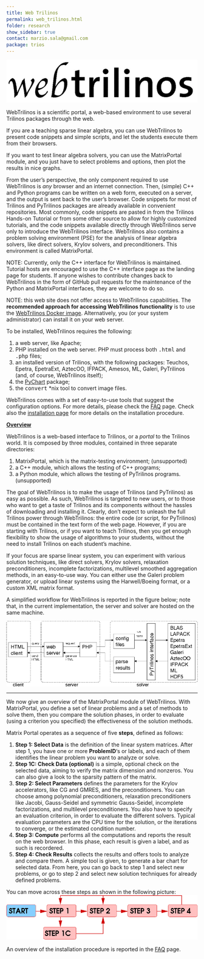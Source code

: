 ```yaml
---
title: Web Trilinos
permalink: web_trilinos.html
folder: research
show_sidebar: true
contact: marzio.sala@gmail.com
package: trios
---
```


![WebTrilinos Logo](images/webtrilinos_logo.jpg)

WebTrilinos is a scientific portal, a web-based environment to use several Trilinos packages through the web.

If you are a teaching sparse linear algebra, you can use WebTrilinos to present code snippets and simple scripts, and let the students execute them from their browsers.

If you want to test linear algebra solvers, you can use the MatrixPortal module, and you just have to select problems and options, then plot the results in nice graphs.

From the user’s perspective, the only component required to use WebTrilinos is _any_ browser and an internet connection. Then, (simple) C++ and Python programs can be written on a web form, executed on a server, and the output is sent back to the user’s browser. Code snippets for most of Trilinos and PyTrilinos packages are already available in convenient repositories. Most commonly, code snippets are pasted in from the Trilinos Hands-on Tutorial or from some other source to allow for highly customized tutorials, and the code snippets available directly through WebTrilinos serve only to introduce the WebTrilinos interface. WebTrilinos also contains a problem solving environment (PSE) for the analysis of linear algebra solvers, like direct solvers, Krylov solvers, and preconditioners. This environment is called MatrixPortal.

NOTE: Currently, only the C++ interface for WebTrilinos is maintained. Tutorial hosts are encouraged to use the C++ interface page as the landing page for students. If anyone wishes to contribute changes back to WebTrilinos in the form of GitHub pull requests for the maintenance of the Python and MatrixPortal interfaces, they are welcome to do so.

NOTE: this web site does not offer access to WebTrilinos capabilities. The **recommended approach for accessing WebTrilinos functionality** is to use the [WebTrilinos Docker image](web_trilinos_docker_image.html). Alternatively, you (or your system administrator) can install it on your web server.

To be installed, WebTrilinos requires the following:

1.  a web server, like Apache;
2.  PHP installed on the web server. PHP must process both <tt>.html</tt> and <tt>.php</tt> files;
3.  an installed version of Trilinos, with the following packages: Teuchos, Epetra, EpetraExt, AztecOO, IFPACK, Amesos, ML, Galeri, PyTrilinos (and, of course, WebTrilinos itself);
4.  the [PyChart](http://home.gna.org/pychart/) package;
5.  the <tt>convert</tt> *nix tool to convert image files.

WebTrilinos comes with a set of easy-to-use tools that suggest the configuration options. For more details, please check the [FAQ](webtrilinos_faq.html) page. Check also the [installation page](webtrilinos_install.html) for more details on the installation procedure.

<span style="text-decoration: underline;">**Overview**</span>

WebTrilinos is a web-based interface to Trilinos, or a _portal_ to the Trilinos world. It is composed by three modules, contained in three separate directories:

1.  MatrixPortal, which is the matrix-testing environment; (unsupported)
2.  a C++ module, which allows the testing of C++ programs;
3.  a Python module, which allows the testing of PyTrilinos programs. (unsupported)

The goal of WebTrilinos is to make the usage of Trilinos (and PyTrilinos) as easy as possible. As such, WebTrilinos is targeted to new users, or to those who want to get a taste of Trilinos and its components without the hassles of downloading and installing it. Clearly, don’t expect to unleash the full Trilinos power through WebTrilinos: the entire code (or script, for PyTrilinos) must be contained in the text form of the web page. However, if you are starting with Trilinos, or if you want to teach Trilinos, then you get enough flexibility to show the usage of algorithms to your students, without the need to install Trilinos on each student’s machine.

If your focus are sparse linear system, you can experiment with various solution techniques, like direct solvers, Krylov solvers, relaxation preconditioners, incomplete factorizations, multilevel smoothed aggregation methods, in an easy-to-use way. You can either use the Galeri problem generator, or upload linear systems using the Harwell/Boeing format, or a custom XML matrix format.

A simplified workflow for WebTrilinos is reported in the figure below; note that, in the current implementation, the server and solver are hosted on the same machine.

![](images/diagram.png)

* * *

We now give an overview of the MatrixPortal module of WebTrilinos. With MatrixPortal, you define a set of linear problems and a set of methods to solve them, then you compare the solution phases, in order to evaluate (using a criterion you specified) the effectiveness of the solution methods.

Matrix Portal operates as a sequence of five **steps**, defined as follows:

1.  **Step 1: Select Data** is the definition of the linear system matrices. After step 1, you have one or more **ProblemID**‘s or labels, and each of them identifies the linear problem you want to analyze or solve.
2.  **Step 1C: Check Data (optional)** is a simple, optional check on the selected data, aiming to verify the matrix dimension and nonzeros. You can also give a look to the sparsity pattern of the matrix.
3.  **Step 2: Select Parameters** defines the parameters for the Krylov accelerators, like CG and GMRES, and the preconditioners. You can choose among polynomial preconditioners, relaxation preconditioners like Jacobi, Gauss-Seidel and symmetric Gauss-Seidel, incomplete factorizations, and multilevel preconditioners. You also have to specify an evaluation criterion, in order to evaluate the different solvers. Typical evaluation parameters are the CPU time for the solution, or the iterations to converge, or the estimated condition number.
4.  **Step 3: Compute** performs all the computations and reports the result on the web browser. In this phase, each result is given a label, and as such is recordered.
5.  **Step 4: Check Results** collects the results and offers tools to analyze and compare them. A simple tool is given, to generate a bar chart for selected data. From here, you can go back to step 1 and select new problems, or go to step 2 and select new solution techniques for already defined problems.

You can move across these steps as shown in the following picture:  
[![](images/workflow.png)](https://trilinos.org/webtrilinos/step1.html)

An overview of the installation procedure is reported in the [FAQ](/webtrilinos_faq.html) page.
